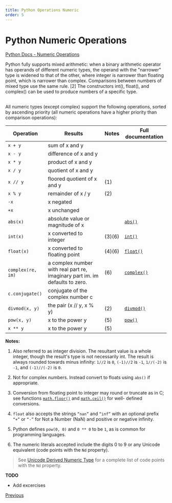 ```yaml
---
title: Python Operations Numeric
order: 5
---
```

# Python Numeric Operations

[Python Docs - Numeric Operations](https://docs.python.org/3/library/stdtypes.html#numeric-types-int-float-complex)

Python fully supports mixed arithmetic: when a binary arithmetic operator has operands of different numeric types, the operand with the "narrower" type is widened to that of the other, where integer is narrower than floating point, which is narrower than complex. Comparisons between numbers of mixed type use the same rule. [2] The constructors int(), float(), and complex() can be used to produce numbers of a specific type.

##  

All numeric types (except complex) support the following operations, sorted by ascending priority (all numeric operations have a higher priority than comparison operations):

Operation         | Results                                                                     | Notes  | Full documentation
----------------- | --------------------------------------------------------------------------- | ------ | -----------------------------------------------------------------------
`x + y`           | sum of x and y                                                              |        |
`x - y`           | difference of x and y                                                       |        |
`x * y`           | product of x and y                                                          |        |
`x / y`           | quotient of x and y                                                         |        |
`x // y`          | floored quotient of x and y                                                 | (1)    |
`x % y`           | remainder of x / y                                                          | (2)
`-x`              | x negated                                                                   |        |
`+x`              | x unchanged                                                                 |        |
`abs(x)`          | absolute value or magnitude of x                                            |        | [`abs()`](https://docs.python.org/3/library/functions.html#abs)
`int(x)`          | x converted to integer                                                      | (3)(6) | [`int()`](https://docs.python.org/3/library/functions.html#int)
`float(x)`        | x converted to floating point                                               | (4)(6) | [`float()`](https://docs.python.org/3/library/functions.html#float)
`complex(re, im)` | a complex number with real part re, imaginary part im. im defaults to zero. | (6)    | [`complex()`](https://docs.python.org/3/library/functions.html#complex)
`c.conjugate()`   | conjugate of the complex number c                                           |        |
`divmod(x, y)`    | the pair (x // y, x % y)                                                    | (2)    | [`divmod()`](https://docs.python.org/3/library/functions.html#divmod)
`pow(x, y)`       | x to the power y                                                            | (5)    | [`pow()`](https://docs.python.org/3/library/functions.html#pow)
`x ** y`          | x to the power y                                                            | (5)

**Notes:**

1. Also referred to as integer division. The resultant value is a whole integer, though the result's type is not necessarily int. The result is always rounded towards minus infinity: `1//2` is `0`, `(-1)//2` is `-1`, `1//(-2)` is `-1`, and `(-1)//(-2)` is `0`.

2. Not for complex numbers. Instead convert to floats using `abs()` if appropriate.

3. Conversion from floating point to integer may round or truncate as in C; see functions [`math.floor()`](https://docs.python.org/3/library/math.html#math.floor) and [`math.ceil()`](https://docs.python.org/3/library/math.html#math.ceil) for well- defined conversions.

4. `float` also accepts the strings `“nan”` and `“inf”` with an optional prefix `“+”` or `“-”` for Not a Number (NaN) and positive or negative infinity.

5. Python defines `pow(0, 0)` and `0 ** 0` to be `1`, as is common for programming languages.

6. The numeric literals accepted include the digits 0 to 9 or any Unicode equivalent (code points with the `Nd` property).

  > See [Unicode Derived Numeric Type](http://www.unicode.org/Public/8.0.0/ucd/extracted/DerivedNumericType.txt) for a complete list of code points with the `Nd` property.

**TODO**

- Add excercises

[Previous](Python-Operators)
